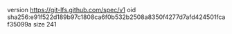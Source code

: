 version https://git-lfs.github.com/spec/v1
oid sha256:e91f522d189b97c1808ca6f0b532b2508a8350f4277d7afd424501fcaf35099a
size 241
